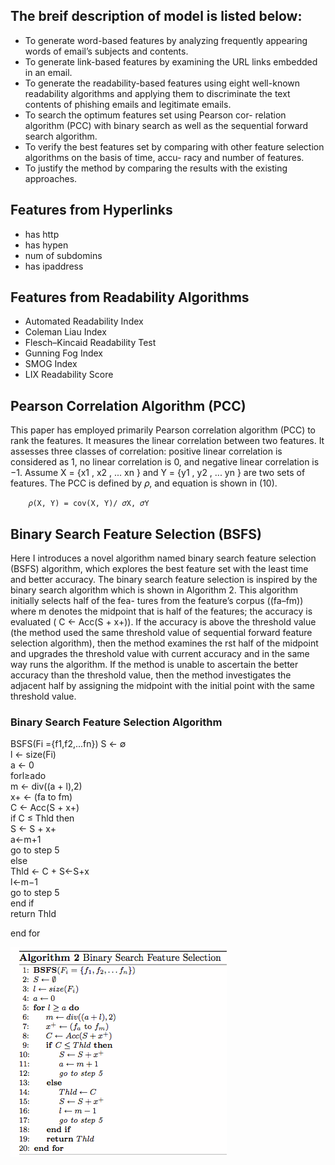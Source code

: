 
<h2>The breif description of model is listed below:</h2>
<ul>
<li>To generate word-based features by analyzing frequently appearing words of email’s subjects and contents.</li>
<li>To generate link-based features by examining the URL links embedded in an email.</li>
<li>To generate the readability-based features using eight well-known readability algorithms and applying them to discriminate the text contents of phishing emails and legitimate emails.</li>
<li>To search the optimum features set using Pearson cor- relation algorithm (PCC) with binary search as well as the sequential forward search algorithm.</li>
<li>To verify the best features set by comparing with other feature selection algorithms on the basis of time, accu- racy and number of features.</li>
<li>To justify the method by comparing the results with the existing approaches.</li>
  </ul>
  
  
<h2>Features from Hyperlinks</h2>
  
<ul>
  <li>has http</li>
  <li>has hypen</li>
  <li>num of subdomins</li>
  <li>has ipaddress</li>
  </ul>


<h2>Features from Readability Algorithms</h2>
<ul>
  <li>Automated Readability Index</li>
  <li>Coleman Liau Index</li>
  <li>Flesch–Kincaid Readability Test</li>
  <li>Gunning Fog Index</li>
  <li>SMOG Index</li>
  <li>LIX Readability Score</li>
  </ul>
  
  <h2>Pearson Correlation Algorithm (PCC)</h2>
  This paper has employed primarily Pearson correlation algorithm (PCC) to rank the features. It measures the linear correlation between two features. It assesses three classes of correlation: positive linear correlation is considered as 1, no linear correlation is 0, and negative linear correlation is −1.
  Assume X = {x1 , x2 , ... xn } and Y = {y1 , y2 , ... yn } are two sets of features. The PCC is defined by 𝜌, and equation is shown in (10).

        𝜌(X, Y) = cov(X, Y)/ 𝜎X, 𝜎Y
        
        
        
 <h2>Binary Search Feature Selection (BSFS)</h2>
<p> Here I introduces a novel algorithm named binary search feature selection (BSFS) algorithm, which explores the best feature set with the least time and better accuracy. The binary search feature selection is inspired by the binary search algorithm which is shown in Algorithm 2. This algorithm initially selects half of the fea- tures from the feature’s corpus ((fa–fm)) where m denotes the midpoint that is half of the features; the accuracy is evaluated ( C ← Acc(S + x+)). If the accuracy is above the threshold value (the method used the same threshold value of sequential forward feature selection algorithm), then the method examines the  rst half of the midpoint and upgrades the threshold value with current accuracy and in the same way runs the algorithm. If the method is unable to ascertain the better accuracy than the threshold value, then the method investigates the adjacent half by assigning the midpoint with the initial point with the same threshold value.</p>
<h3>Binary Search Feature Selection Algorithm</h3>
BSFS(Fi ={f1,f2,...fn}) S ← ∅<br>
l ← size(Fi)<br>
a ← 0<br>
forl≥ado<br>
m ← div((a + l),2)<br>
x+ ← (fa to fm) <br>
C ← Acc(S + x+) <br>
if C ≤ Thld then<br>
S ← S + x+ <br>
a←m+1<br>
go to step 5<br>
else<br>
Thld ← C + S←S+x<br>
l←m−1<br>
go to step 5<br>
end if<br>
return Thld <br>

end for


![Alternate Text](./images/Algo.png)
  
